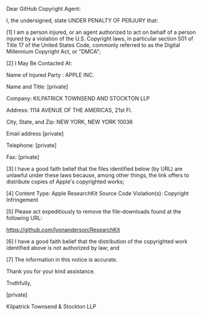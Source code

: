 Dear GitHub Copyright Agent:

I, the undersigned, state UNDER PENALTY OF PERJURY that:

[1] I am a person injured, or an agent authorized to act on behalf of a person injured by a violation of the U.S. Copyright laws, in particular section 501 of Title 17 of the United States Code, commonly referred to as the Digital Millennium Copyright Act, or "DMCA";

[2] I May Be Contacted At:

Name of Injured Party : APPLE INC.

Name and Title: [private]

Company: KILPATRICK TOWNSEND AND STOCKTON LLP

Address: 1114 AVENUE OF THE AMERICAS, 21st Fl.

City, State, and Zip: NEW YORK, NEW YORK 10036

Email address [private]

Telephone: [private]

Fax: [private]

[3] I have a good faith belief that the files identified below (by URL) are unlawful under these laws because, among other things, the link offers to distribute copies of Apple's copyrighted works;

[4] Content Type: Apple ResearchKit Source Code
Violation(s): Copyright Infringement

[5] Please act expeditiously to remove the file-downloads found at the following URL:

https://github.com/lyonanderson/ResearchKit

[6] I have a good faith belief that the distribution of the copyrighted work identified above is not authorized by law; and

[7] The information in this notice is accurate.

Thank you for your kind assistance.

Truthfully,

[private]

Kilpatrick Townsend & Stockton LLP


